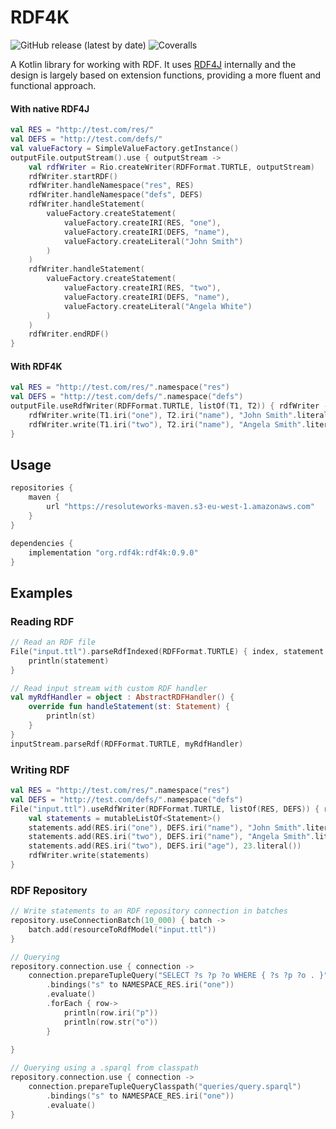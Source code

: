 # RDF4K

![GitHub release (latest by date)](https://img.shields.io/github/v/release/cosmin-marginean/rdf4k)
![Coveralls](https://img.shields.io/coverallsCoverage/github/cosmin-marginean/rdf4k)

A Kotlin library for working with RDF. It uses [RDF4J](https://rdf4j.org/) internally
and the design is largely based on extension functions, providing a more fluent and functional approach.

#### With native RDF4J
```kotlin
val RES = "http://test.com/res/"
val DEFS = "http://test.com/defs/"
val valueFactory = SimpleValueFactory.getInstance()
outputFile.outputStream().use { outputStream ->
    val rdfWriter = Rio.createWriter(RDFFormat.TURTLE, outputStream)
    rdfWriter.startRDF()
    rdfWriter.handleNamespace("res", RES)
    rdfWriter.handleNamespace("defs", DEFS)
    rdfWriter.handleStatement(
        valueFactory.createStatement(
            valueFactory.createIRI(RES, "one"),
            valueFactory.createIRI(DEFS, "name"),
            valueFactory.createLiteral("John Smith")
        )
    )
    rdfWriter.handleStatement(
        valueFactory.createStatement(
            valueFactory.createIRI(RES, "two"),
            valueFactory.createIRI(DEFS, "name"),
            valueFactory.createLiteral("Angela White")
        )
    )
    rdfWriter.endRDF()
}
```

#### With RDF4K
```kotlin
val RES = "http://test.com/res/".namespace("res")
val DEFS = "http://test.com/defs/".namespace("defs")
outputFile.useRdfWriter(RDFFormat.TURTLE, listOf(T1, T2)) { rdfWriter ->
    rdfWriter.write(T1.iri("one"), T2.iri("name"), "John Smith".literal())
    rdfWriter.write(T1.iri("two"), T2.iri("name"), "Angela Smith".literal())
}
```

## Usage
```groovy
repositories {
    maven {
        url "https://resoluteworks-maven.s3-eu-west-1.amazonaws.com"
    }
}

dependencies {
    implementation "org.rdf4k:rdf4k:0.9.0"
}
```

## Examples
### Reading RDF
```kotlin
// Read an RDF file
File("input.ttl").parseRdfIndexed(RDFFormat.TURTLE) { index, statement ->
    println(statement)
}

// Read input stream with custom RDF handler
val myRdfHandler = object : AbstractRDFHandler() {
    override fun handleStatement(st: Statement) {
        println(st)
    }
}
inputStream.parseRdf(RDFFormat.TURTLE, myRdfHandler)
```

### Writing RDF
```kotlin
val RES = "http://test.com/res/".namespace("res")
val DEFS = "http://test.com/defs/".namespace("defs")
File("input.ttl").useRdfWriter(RDFFormat.TURTLE, listOf(RES, DEFS)) { rdfWriter ->
    val statements = mutableListOf<Statement>()
    statements.add(RES.iri("one"), DEFS.iri("name"), "John Smith".literal())
    statements.add(RES.iri("two"), DEFS.iri("name"), "Angela Smith".literal())
    statements.add(RES.iri("two"), DEFS.iri("age"), 23.literal())
    rdfWriter.write(statements)
}
```

### RDF Repository
```kotlin
// Write statements to an RDF repository connection in batches 
repository.useConnectionBatch(10_000) { batch ->
    batch.add(resourceToRdfModel("input.ttl"))
}

// Querying
repository.connection.use { connection ->
    connection.prepareTupleQuery("SELECT ?s ?p ?o WHERE { ?s ?p ?o . }")
        .bindings("s" to NAMESPACE_RES.iri("one"))
        .evaluate()
        .forEach { row->
            println(row.iri("p"))
            println(row.str("o"))
        }
        
}

// Querying using a .sparql from classpath
repository.connection.use { connection ->
    connection.prepareTupleQueryClasspath("queries/query.sparql")
        .bindings("s" to NAMESPACE_RES.iri("one"))
        .evaluate()
}
```
